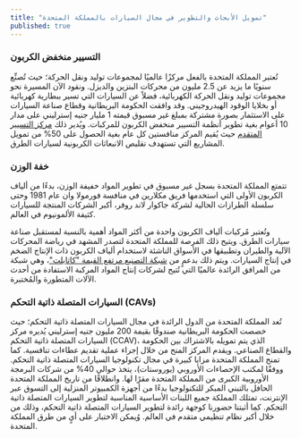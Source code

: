 ```yaml
---
title: "تمويل الأبحاث والتطوير في مجال السيارات بالمملكة المتحدة"
published: true
---
```

### التسيير منخفض الكربون

تُعتبر المملكة المتحدة بالفعل مركزًا عالميًا لمجموعات توليد ونقل الحركة؛ حيث تُصنِّع سنويًا ما يزيد عن 2.5 مليون من محركات البنزين والديزل. ونقود الآن المسيرة نحو مجموعات توليد ونقل الحركة الكهربائية، فضلاً عن السيارات التي تسير ببطارية كهربائية أو بخلايا الوقود الهيدروجيني. وقد وافقت الحكومة البريطانية وقطاع صناعة السيارات على الاستثمار بصورة مشتركة بمبلغ غير مسبوق قيمته 1 مليار جنيه إسترليني على مدار 10 أعوام بغية تطوير أنظمة التسيير منخفض الكربون للمركبات. ويُدير ذلك [مركز التسيير المتقدم](http://www.apcuk.co.uk/) حيث يُقيم المركز منافستين كل عام بغية الحصول على 50% من تمويل المشاريع التي تستهدف تقليص الانبعاثات الكربونية لسيارات الطرق.

### خفة الوزن

تتمتع المملكة المتحدة بسجل غير مسبوق في تطوير المواد خفيفة الوزن، بدءًا من ألياف الكربون الأولى التي استخدمها فريق مكلارين في منافسة فورمولا وان عام 1981 وحتى سلسلة الطرازات الحالية لشركة جاكوار لاند روفر، أكبر الشركات المنتجة للسيارات كثيفة الألمونيوم في العالم.

وتُعتبر مُركبات ألياف الكربون واحدة من أكثر المواد أهمية بالنسبة لمستقبل صناعة سيارات الطرق. ويتيح ذلك الفرصة للمملكة المتحدة لتصدر المشهد في رياضة المحركات الآلية والطيران وتطبيقها في الأسواق الناشئة لاستخدام ألياف الكربون ذات الإنتاج الضخم في إنتاج السيارات. ويتم ذلك بدعمٍ من [شبكة التصنيع مرتفع القيمة "كاتابلت"](https://hvm.catapult.org.uk/)، وهي شبكة من المرافق الرائدة عالميًا التي تُتيح لشركات إنتاج المواد المركبة الاستفادة من أحدث الآلات المتطورة والمُختبرة.

### السيارات المتصلة ذاتية التحكم (CAVs)
تُعد المملكة المتحدة من الدول الرائدة في مجال السيارات المتصلة ذاتية التحكم؛ حيث خصصت الحكومة البريطانية صندوقًا بقيمة 200 مليون جنيه إسترليني يُديره مركز السيارات المتصلة ذاتية التحكم (CCAV)، الذي يتم تمويله بالاشتراك بين الحكومة والقطاع الصناعي. ويقدم المركز المنح من خلال إجراء عملية تقديم عطاءات تنافسية.
كما تمنح المملكة المتحدة مزايا كبيرة في مجال تكنولوجيا السيارات المتصلة ذاتية التحكم. ووفقًا لمكتب الإحصاءات الأوروبي (يوروستات)، يتخذ حوالي 40% من شركات البرمجة الأوروبية الكبرى من المملكة المتحدة مقرًا لها. وانطلاقًا من تاريخ المملكة المتحدة الحافل بالتبني المبكر للتكنولوجيا بدءًا من أجهزة الكمبيوتر المنزلية إلى التسوق عبر الإنترنت، تمتلك المملكة جميع اللبنات الأساسية المناسبة لتطوير السيارات المتصلة ذاتية التحكم.
كما أثبتنا حضورنا كوجهة رائدة لتطوير السيارات المتصلة ذاتية التحكم، وذلك من خلال أكبر نظام تنظيمي متقدم في العالم. وُيمكن الاختبار على أيٍ من طرق المملكة المتحدة.
